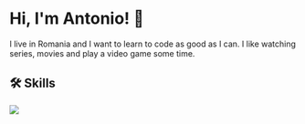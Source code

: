 
# Hi, I'm Antonio! 👋


I live in Romania and I want to learn to code as good as I can. I like watching series, movies and play a video game some time.
## 🛠 Skills
<img src="https://cdn.jsdelivr.net/gh/devicons/devicon/icons/python/python-original.svg" />

